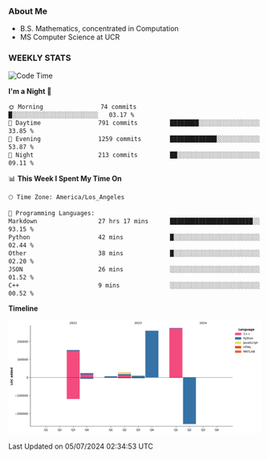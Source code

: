 ### About Me

- B.S. Mathematics, concentrated in Computation
- MS Computer Science at UCR


### WEEKLY STATS
<!--START_SECTION:waka-->
![Code Time](http://img.shields.io/badge/Code%20Time-241%20hrs%2030%20mins-blue)

**I'm a Night 🦉** 

```text
🌞 Morning                74 commits          █░░░░░░░░░░░░░░░░░░░░░░░░   03.17 % 
🌆 Daytime                791 commits         ████████░░░░░░░░░░░░░░░░░   33.85 % 
🌃 Evening                1259 commits        █████████████░░░░░░░░░░░░   53.87 % 
🌙 Night                  213 commits         ██░░░░░░░░░░░░░░░░░░░░░░░   09.11 % 
```


📊 **This Week I Spent My Time On** 

```text
🕑︎ Time Zone: America/Los_Angeles

💬 Programming Languages: 
Markdown                 27 hrs 17 mins      ███████████████████████░░   93.15 % 
Python                   42 mins             █░░░░░░░░░░░░░░░░░░░░░░░░   02.44 % 
Other                    38 mins             █░░░░░░░░░░░░░░░░░░░░░░░░   02.20 % 
JSON                     26 mins             ░░░░░░░░░░░░░░░░░░░░░░░░░   01.52 % 
C++                      9 mins              ░░░░░░░░░░░░░░░░░░░░░░░░░   00.52 % 
```

**Timeline**

![Lines of Code chart](https://raw.githubusercontent.com/nickocruzm/nickocruzm/main/assets/bar_graph.png)


 Last Updated on 05/07/2024 02:34:53 UTC
<!--END_SECTION:waka-->
